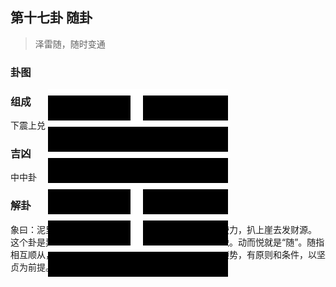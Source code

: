 ## 第十七卦 随卦

> 泽雷随，随时变通

### 卦图

<div style="width: 30%;left: 30%;position: absolute;background-color: white;">
      <!-- 第六爻 -->
      <div style="height: 40px;background-color: black;margin-top:10px;">
         <div style="height: 40px;width:20px;background-color: white;left: 46%;position: relative;"></div>
      </div>
      <!-- 第五爻 -->
      <div style="height: 40px;background-color: black;margin-top:10px;">
         <div style="height: 40px;width:20px;background-color: black;left: 46%;position: relative;"></div>
      </div>
      <!-- 第四爻 -->
      <div style="height: 40px;background-color: black;margin-top:10px;">
         <div style="height: 40px;width:20px;background-color: black;left: 46%;position: relative;"></div>
      </div>
      <!-- 第三爻 -->
      <div style="height: 40px;background-color: black;margin-top:10px;">
         <div style="height: 40px;width:20px;background-color: white;left: 46%;position: relative;"></div>
      </div>
      <!-- 第二爻 -->
      <div style="height: 40px;background-color: black;margin-top:10px;">
         <div style="height: 40px;width:20px;background-color: white;left: 46%;position: relative;"></div>
      </div>
      <!-- 第一爻 -->
      <div style="height: 40px;background-color: black;margin-top:10px;">
         <div style="height: 40px;width:20px;background-color: black;left: 46%;position: relative;"></div>
      </div>
   </div>


### 组成

下震上兑

### 吉凶

中中卦

### 解卦

象曰：泥里步踏这几年，推车靠崖在眼前，目下就该再使力，扒上崖去发财源。
这个卦是异卦（下震上兑）相叠，震为雷、为动；兑为悦。动而悦就是“随”。随指相互顺从，己有随物，物能随己，彼此沟通。随必依时顺势，有原则和条件，以坚贞为前提。